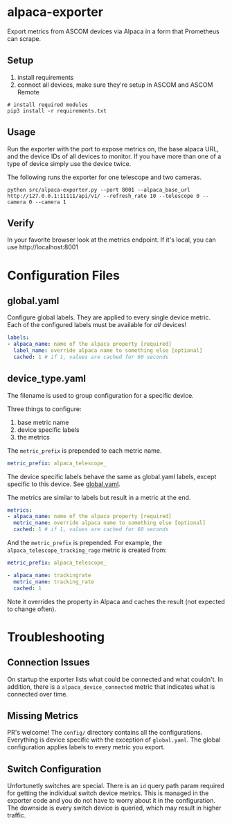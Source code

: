 # alpaca-exporter

Export metrics from ASCOM devices via Alpaca in a form that Prometheus can scrape.

## Setup

1. install requirements
1. connect all devices, make sure they're setup in ASCOM and ASCOM Remote

```shell
# install required modules
pip3 install -r requirements.txt
```

## Usage

Run the exporter with the port to expose metrics on, the base alpaca URL, and the device IDs of all devices to monitor.  If you have more than one of a type of device simply use the device twice.

The following runs the exporter for one telescope and two cameras.

```shell
python src/alpaca-exporter.py --port 8001 --alpaca_base_url http://127.0.0.1:11111/api/v1/ --refresh_rate 10 --telescope 0 --camera 0 --camera 1
```

## Verify

In your favorite browser look at the metrics endpoint.  If it's local, you can use http://localhost:8001

# Configuration Files

## global.yaml

Configure global labels.  They are applied to every single device metric.  Each of the configured labels must be available for _all_ devices!

```yaml
labels:
- alpaca_name: name of the alpaca property [required]
  label_name: override alpaca name to something else [optional]
  cached: 1 # if 1, values are cached for 60 seconds
```

## device_type.yaml

The filename is used to group configuration for a specific device.

Three things to configure:
1. base metric name
1. device specific labels
1. the metrics

The `metric_prefix` is prepended to each metric name.

```yaml
metric_prefix: alpaca_telescope_
```

The device specific labels behave the same as global.yaml labels, except specific to this device.  See [global.yaml](#global-yaml).

The metrics are similar to labels but result in a metric at the end.

```yaml
metrics:
- alpaca_name: name of the alpaca property [required]
  metric_name: override alpaca name to something else [optional]
  cached: 1 # if 1, values are cached for 60 seconds
```

And the `metric_prefix` is prepended.  For example, the `alpaca_telescope_tracking_rage` metric is created from:

```yaml
metric_prefix: alpaca_telescope_

- alpaca_name: trackingrate
  metric_name: tracking_rate
  cached: 1
```

Note it overrides the property in Alpaca and caches the result (not expected to change often).

# Troubleshooting

## Connection Issues

On startup the exporter lists what could be connected and what couldn't.  In addition, there is a `alpaca_device_connected` metric that indicates what is connected over time.

## Missing Metrics

PR's welcome!  The `config/` directory contains all the configurations.  Everything is device specific with the exception of `global.yaml`.  The global configuration applies labels to every metric you export.

## Switch Configuration

Unfortunetly switches are special.  There is an `id` query path param required for getting the individual switch device metrics.  This is managed in the exporter code and you do not have to worry about it in the configuration.  The downside is every switch device is queried, which may result in higher traffic.